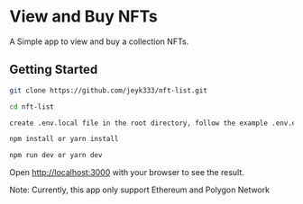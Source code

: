 # View and Buy NFTs

A Simple app to view and buy a collection NFTs.

## Getting Started

```bash
git clone https://github.com/jeyk333/nft-list.git

cd nft-list

create .env.local file in the root directory, follow the example .env.example file format to create it and add the necessary secret key.

npm install or yarn install

npm run dev or yarn dev
```

Open [http://localhost:3000](http://localhost:3000) with your browser to see the result.

Note: Currently, this app only support Ethereum and Polygon Network
